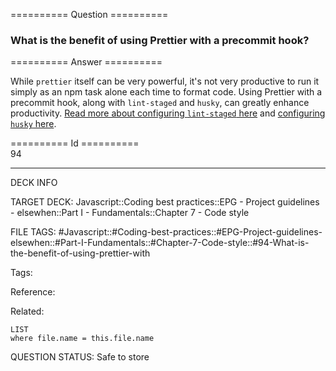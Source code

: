 ========== Question ==========  

### What is the benefit of using Prettier with a precommit hook?  

========== Answer ==========  

While `prettier` itself can be very powerful, it's not very productive to run it simply as an npm task alone each time to format code. Using Prettier with a precommit hook, along with `lint-staged` and `husky`, can greatly enhance productivity. [Read more about configuring `lint-staged` here](https://github.com/okonet/lint-staged#configuration) and [configuring `husky` here](https://github.com/typicode/husky).

========== Id ==========  
94

---

DECK INFO

TARGET DECK: Javascript::Coding best practices::EPG - Project guidelines - elsewhen::Part I - Fundamentals::Chapter 7 - Code style

FILE TAGS: #Javascript::#Coding-best-practices::#EPG-Project-guidelines-elsewhen::#Part-I-Fundamentals::#Chapter-7-Code-style::#94-What-is-the-benefit-of-using-prettier-with

Tags:

Reference:

Related:

```dataview
LIST
where file.name = this.file.name
````
QUESTION STATUS: Safe to store
